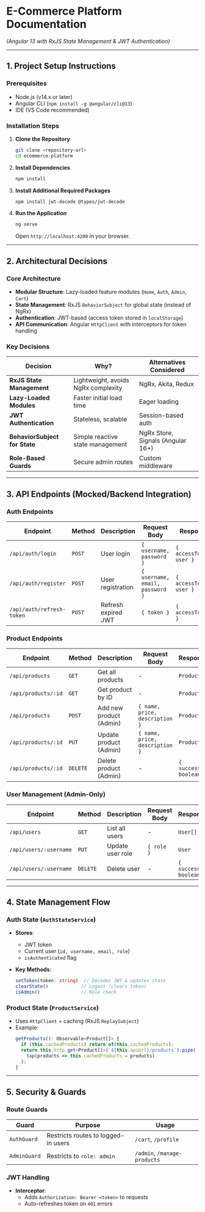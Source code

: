 # **E-Commerce Platform Documentation**  
*(Angular 13 with RxJS State Management & JWT Authentication)*  

---

## **1. Project Setup Instructions**  

### **Prerequisites**  
- Node.js (v14.x or later)  
- Angular CLI (`npm install -g @angular/cli@13`)  
- IDE (VS Code recommended)  

### **Installation Steps**  

1. **Clone the Repository**  
   ```bash
   git clone <repository-url>
   cd ecommerce-platform
   ```

2. **Install Dependencies**  
   ```bash
   npm install
   ```

3. **Install Additional Required Packages**  
   ```bash
   npm install jwt-decode @types/jwt-decode
   ```

4. **Run the Application**  
   ```bash
   ng serve
   ```
   Open `http://localhost:4200` in your browser.

---

## **2. Architectural Decisions**  

### **Core Architecture**  
- **Modular Structure**: Lazy-loaded feature modules (`Home`, `Auth`, `Admin`, `Cart`)  
- **State Management**: RxJS `BehaviorSubject` for global state (instead of NgRx)  
- **Authentication**: JWT-based (access token stored in `localStorage`)  
- **API Communication**: Angular `HttpClient` with interceptors for token handling  

### **Key Decisions**  

| **Decision** | **Why?** | **Alternatives Considered** |
|-------------|---------|----------------------------|
| **RxJS State Management** | Lightweight, avoids NgRx complexity | NgRx, Akita, Redux |
| **Lazy-Loaded Modules** | Faster initial load time | Eager loading |
| **JWT Authentication** | Stateless, scalable | Session-based auth |
| **BehaviorSubject for State** | Simple reactive state management | NgRx Store, Signals (Angular 16+) |
| **Role-Based Guards** | Secure admin routes | Custom middleware |

---

## **3. API Endpoints (Mocked/Backend Integration)**  

### **Auth Endpoints**  

| **Endpoint** | **Method** | **Description** | **Request Body** | **Response** |
|-------------|-----------|----------------|------------------|--------------|
| `/api/auth/login` | `POST` | User login | `{ username, password }` | `{ accessToken, user }` |
| `/api/auth/register` | `POST` | User registration | `{ username, email, password }` | `{ accessToken, user }` |
| `/api/auth/refresh-token` | `POST` | Refresh expired JWT | `{ token }` | `{ accessToken }` |

### **Product Endpoints**  

| **Endpoint** | **Method** | **Description** | **Request Body** | **Response** |
|-------------|-----------|----------------|------------------|--------------|
| `/api/products` | `GET` | Get all products | - | `Product[]` |
| `/api/products/:id` | `GET` | Get product by ID | - | `Product` |
| `/api/products` | `POST` | Add new product (Admin) | `{ name, price, description }` | `Product` |
| `/api/products/:id` | `PUT` | Update product (Admin) | `{ name, price, description }` | `Product` |
| `/api/products/:id` | `DELETE` | Delete product (Admin) | - | `{ success: boolean }` |

### **User Management (Admin-Only)**  

| **Endpoint** | **Method** | **Description** | **Request Body** | **Response** |
|-------------|-----------|----------------|------------------|--------------|
| `/api/users` | `GET` | List all users | - | `User[]` |
| `/api/users/:username` | `PUT` | Update user role | `{ role }` | `User` |
| `/api/users/:username` | `DELETE` | Delete user | - | `{ success: boolean }` |

---

## **4. State Management Flow**  

### **Auth State (`AuthStateService`)**  
- **Stores**:  
  - JWT token  
  - Current user (`id, username, email, role`)  
  - `isAuthenticated` flag  

- **Key Methods**:  
  ```typescript
  setToken(token: string)  // Decodes JWT & updates state
  clearState()            // Logout (clears token)
  isAdmin()               // Role check
  ```

### **Product State (`ProductService`)**  
- Uses `HttpClient` + caching (RxJS `ReplaySubject`)  
- Example:  
  ```typescript
  getProducts(): Observable<Product[]> {
    if (this.cachedProducts) return of(this.cachedProducts);
    return this.http.get<Product[]>(`${this.apiUrl}/products`).pipe(
      tap(products => this.cachedProducts = products)
    );
  }
  ```

---

## **5. Security & Guards**  

### **Route Guards**  
| **Guard** | **Purpose** | **Usage** |
|-----------|------------|----------|
| `AuthGuard` | Restricts routes to logged-in users | `/cart`, `/profile` |
| `AdminGuard` | Restricts to `role: admin` | `/admin`, `/manage-products` |

### **JWT Handling**  
- **Interceptor**:  
  - Adds `Authorization: Bearer <token>` to requests  
  - Auto-refreshes token on `401` errors  

